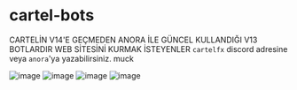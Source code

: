 # cartel-bots

CARTELİN V14'E GEÇMEDEN ANORA İLE GÜNCEL KULLANDIĞI V13 BOTLARDIR WEB SİTESİNİ KURMAK İSTEYENLER `cartelfx` discord adresine veya `anora`'ya yazabilirsiniz. muck

![image](https://cdn.discordapp.com/attachments/1035142680453316669/1204786013814259722/Screenshot_2024-02-07-17-43-29-432_com.microsoft.rdc.androidx.png?ex=65d5ff69&is=65c38a69&hm=5714a38c1f1e27af3f87e8eb860be52ed7332d13c4ac584f1cd894ad508ae954&)
![image](https://cdn.discordapp.com/attachments/1035142680453316669/1204786014070120518/Screenshot_2024-02-07-17-43-10-091_com.microsoft.rdc.androidx.png?ex=65d5ff69&is=65c38a69&hm=7ac801cc5dec49b314599d287013424ad2c24c2e39eb7cf8e37862039acab0e2&)
![image](https://cdn.discordapp.com/attachments/1035142680453316669/1204786014334484560/Screenshot_2024-02-07-17-41-59-836_com.microsoft.rdc.androidx.png?ex=65d5ff69&is=65c38a69&hm=4e3d1c55b6ef8dc816a91becfe6d8d01f7d21a7bbb3fe948f88d2c2c12896150&)
![image](https://cdn.discordapp.com/attachments/1035142680453316669/1204786086606278656/Screenshot_2024-02-07-17-42-16-184_com.microsoft.rdc.androidx.png?ex=65d5ff7a&is=65c38a7a&hm=d64a075e02003d52c135ccf73297f76abd92dee31a8b29fffc46cefb3e614378&)
